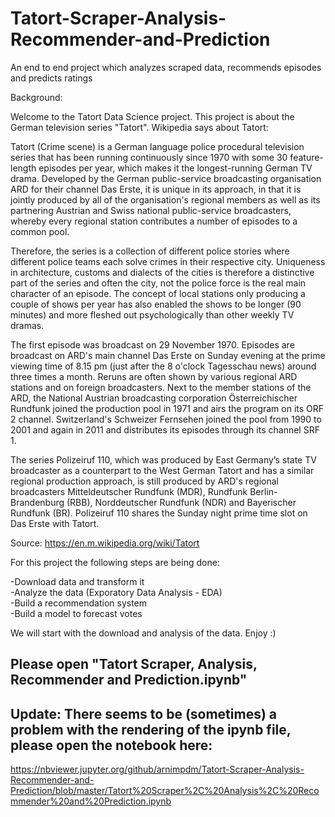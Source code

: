 # Tatort-Scraper-Analysis-Recommender-and-Prediction
An end to end project which analyzes scraped data, recommends episodes and predicts ratings

Background:

Welcome to the Tatort Data Science project. This project is about the German television series "Tatort". Wikipedia says about Tatort: 

Tatort (Crime scene) is a German language police procedural television series that has been running continuously since 1970 with some 30 feature-length episodes per year, which makes it the longest-running German TV drama. Developed by the German public-service broadcasting organisation ARD for their channel Das Erste, it is unique in its approach, in that it is jointly produced by all of the organisation's regional members as well as its partnering Austrian and Swiss national public-service broadcasters, whereby every regional station contributes a number of episodes to a common pool.

Therefore, the series is a collection of different police stories where different police teams each solve crimes in their respective city. Uniqueness in architecture, customs and dialects of the cities is therefore a distinctive part of the series and often the city, not the police force is the real main character of an episode. The concept of local stations only producing a couple of shows per year has also enabled the shows to be longer (90 minutes) and more fleshed out psychologically than other weekly TV dramas.

The first episode was broadcast on 29 November 1970. Episodes are broadcast on ARD's main channel Das Erste on Sunday evening at the prime viewing time of 8.15 pm (just after the 8 o'clock Tagesschau news) around three times a month. Reruns are often shown by various regional ARD stations and on foreign broadcasters. Next to the member stations of the ARD, the National Austrian broadcasting corporation Österreichischer Rundfunk joined the production pool in 1971 and airs the program on its ORF 2 channel. Switzerland's Schweizer Fernsehen joined the pool from 1990 to 2001 and again in 2011 and distributes its episodes through its channel SRF 1.

The series Polizeiruf 110, which was produced by East Germany’s state TV broadcaster as a counterpart to the West German Tatort and has a similar regional production approach, is still produced by ARD's regional broadcasters Mitteldeutscher Rundfunk (MDR), Rundfunk Berlin-Brandenburg (RBB), Norddeutscher Rundfunk (NDR) and Bayerischer Rundfunk (BR). Polizeiruf 110 shares the Sunday night prime time slot on Das Erste with Tatort. 

Source: https://en.m.wikipedia.org/wiki/Tatort

For this project the following steps are being done:

 -Download data and transform it<br>
 -Analyze the data (Exporatory Data Analysis - EDA)<br>
 -Build a recommendation system<br>
 -Build a model to forecast votes<br>
 
We will start with the download and analysis of the data. Enjoy :)

## Please open "Tatort Scraper, Analysis, Recommender and Prediction.ipynb"

## Update: There seems to be (sometimes) a problem with the rendering of the ipynb file, please open the notebook here:

https://nbviewer.jupyter.org/github/arnimpdm/Tatort-Scraper-Analysis-Recommender-and-Prediction/blob/master/Tatort%20Scraper%2C%20Analysis%2C%20Recommender%20and%20Prediction.ipynb
